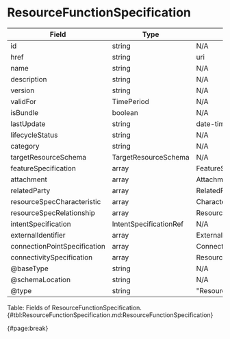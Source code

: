 <!--
    ATTENTION: This file was generated via gradle!
               Do NOT manually edit this file! Any such changes will be overwritten!
-->

# ResourceFunctionSpecification

| Field | Type | Format | Required |
| ------- | ------- | ------- | --- |
| id | string | N/A | No |
| href | string | uri | No |
| name | string | N/A | No |
| description | string | N/A | No |
| version | string | N/A | No |
| validFor | TimePeriod | N/A | No |
| isBundle | boolean | N/A | No |
| lastUpdate | string | date-time | No |
| lifecycleStatus | string | N/A | No |
| category | string | N/A | No |
| targetResourceSchema | TargetResourceSchema | N/A | No |
| featureSpecification | array | FeatureSpecification | No |
| attachment | array | AttachmentOrDocumentRef | No |
| relatedParty | array | RelatedPartyRefOrPartyRoleRef | No |
| resourceSpecCharacteristic | array | CharacteristicSpecification | No |
| resourceSpecRelationship | array | ResourceSpecificationRelationship | No |
| intentSpecification | IntentSpecificationRef | N/A | No |
| externalIdentifier | array | ExternalIdentifier | No |
| connectionPointSpecification | array | ConnectionPointSpecificationRef | No |
| connectivitySpecification | array | ResourceGraphSpecification | No |
| @baseType | string | N/A | No |
| @schemaLocation | string | N/A | No |
| @type | string | "ResourceFunctionSpecification" | Yes |

Table: Fields of ResourceFunctionSpecification. {#tbl:ResourceFunctionSpecification.md:ResourceFunctionSpecification}

{#page:break}
